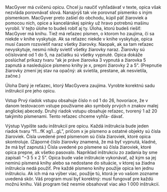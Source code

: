 MacGyver má cvičenú opicu. Chcel ju naučiť vyhľadávať v texte, opica však nezvláda porovnávať slová. Nanajvýš tak vie porovnať písmenko s iným písmenkom. MacGyver preto zašiel do obchodu, kúpil päť žiaroviek a pomocou nich, opice a kancelárskej spinky už hravo potrebnú mašinu vyrobil. V tejto úlohe to budeš robiť aj ty.
Úloha, ktorú budeš riešiť: MacGyver má knihu. Tiež má reťazec písmen, o ktorom ho zaujíma, či sa niekde v knihe vyskytuje. Ak sa reťazec niekde v knihe vyskytuje, opica musí časom rozsvietiť naraz všetky žiarovky. Naopak, ak sa tam reťazec nevyskytuje, nesmú nikdy svietiť všetky žiarovky naraz.
Žiarovky sú očíslované od 1 do 5, na začiatku sú všetky vypnuté. Opica dokáže poslúchať príkazy tvaru “ak je práve žiarovka 3 vypnutá a žiarovka 5 zapnutá a nasledujúce písmeno knihy je x, prepni žiarovky 2 a 5”. (Prepnutie žiarovky zmení jej stav na opačný: ak svietila, prestane, ak nesvietila, začne.)

Úloha
Daný je reťazec, ktorý MacGyvera zaujíma. Vyrobte korektnú sadu inštrukcií pre jeho opicu.

Vstup
Prvý riadok vstupu obsahuje číslo n od 1 do 26, hovoriace, že v danom testovacom vstupe používame ako symboly prvých n znakov malej anglickej abecedy.
Druhý riadok vstupu obsahuje reťazec, tvorený 1 až 20 takýmito písmenami. Tento reťazec chceme vyhľa- dávať.

Výstup
Vypíšte sadu inštrukcií pre opicu. Každá inštrukcia bude jeden riadok tvaru “f1...fK xg1...gL”, pričom x je písmeno a ostatné objekty sú čísla žiaroviek. Čísla uvedené pred písmenom sú čísla žiaroviek, ktoré opica skontroluje. (Záporné číslo žiarovky znamená, že má byť vypnutá, kladné, že má byť zapnutá.) Čísla uvedené po písmene sú čísla žiaroviek, ktoré opica prepne, ak všetko pasovalo. Napríklad inštrukciu zo zadania by sme zapísali “−3 5 x 2 5”.
Opica bude vaše inštrukcie vykonávať, až kým sa jej neminú písmená knihy alebo sa nedostane do situácie, v ktorej sa žiadna inštrukcia nedá použiť. Pre každé písmeno knihy použije opica len jednu inštrukciu. Ak ich má na výber viac, použije tú, ktorá je vo vašom zozname uvedená skôr.
Váš program musí byť korektný: musí fungovať pre každú možnú knihu. Váš program tiež nesmie obsahovať viac ako 1 000 inštrukcií.
